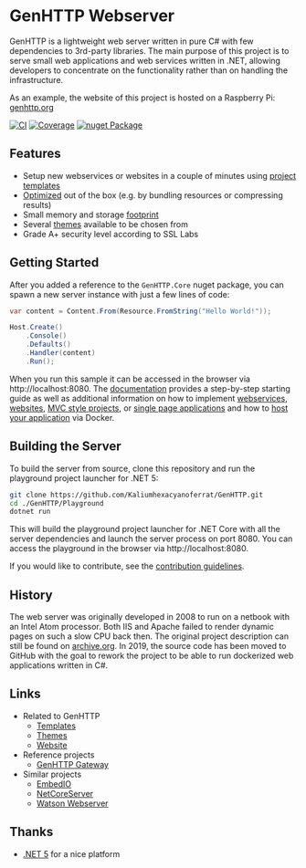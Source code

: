 # GenHTTP Webserver

GenHTTP is a lightweight web server written in pure C# with few dependencies to 3rd-party libraries. The main purpose of this project is to serve small web applications and web services written in .NET, allowing developers to concentrate on the functionality rather than on handling the infrastructure.

As an example, the website of this project is hosted on a Raspberry Pi: [genhttp.org](https://genhttp.org/)

[![CI](https://github.com/Kaliumhexacyanoferrat/GenHTTP/actions/workflows/ci.yml/badge.svg)](https://github.com/Kaliumhexacyanoferrat/GenHTTP/actions/workflows/ci.yml) [![Coverage](https://sonarcloud.io/api/project_badges/measure?project=GenHTTP&metric=coverage)](https://sonarcloud.io/dashboard?id=GenHTTP) [![nuget Package](https://img.shields.io/nuget/v/GenHTTP.Core.svg)](https://www.nuget.org/packages/GenHTTP.Core/)

## Features

- Setup new webservices or websites in a couple of minutes using [project templates](https://genhttp.org/documentation/content/templates)
- [Optimized](https://genhttp.org/features) out of the box (e.g. by bundling resources or compressing results)
- Small memory and storage [footprint](https://genhttp.org/features#footprint)
- Several [themes](https://github.com/Kaliumhexacyanoferrat/GenHTTP.Themes) available to be chosen from 
- Grade A+ security level according to SSL Labs

## Getting Started

After you added a reference to the `GenHTTP.Core` nuget package, you can spawn a new server instance with just a few lines of code:

```csharp
var content = Content.From(Resource.FromString("Hello World!"));

Host.Create()
    .Console()
    .Defaults()
    .Handler(content)
    .Run();
```

When you run this sample it can be accessed in the browser via http://localhost:8080. The [documentation](https://genhttp.org/documentation/) provides a step-by-step starting guide as well as additional information on how to implement [webservices](https://genhttp.org/documentation/content/webservices), [websites](https://genhttp.org/documentation/content/websites), [MVC style projects](https://genhttp.org/documentation/content/controllers), or [single page applications](https://genhttp.org/documentation/content/single-page-applications) and how to [host your application](https://genhttp.org/documentation/hosting/) via Docker.

## Building the Server

To build the server from source, clone this repository and run the playground project launcher for .NET 5:

```sh
git clone https://github.com/Kaliumhexacyanoferrat/GenHTTP.git
cd ./GenHTTP/Playground
dotnet run
```

This will build the playground project launcher for .NET Core with all the server dependencies and launch the server process on port 8080. You can access the playground in the browser via http://localhost:8080.

If you would like to contribute, see the [contribution guidelines](https://github.com/Kaliumhexacyanoferrat/GenHTTP/blob/master/CONTRIBUTING.md).

## History

The web server was originally developed in 2008 to run on a netbook with an Intel Atom processor. Both IIS and Apache failed to render dynamic pages on such a slow CPU back then. The original project description can still be found on [archive.org](https://web.archive.org/web/20100706192130/http://gene.homeip.net/GenHTTPWebsite/). In 2019, the source code has been moved to GitHub with the goal to rework the project to be able to run dockerized web applications written in C#.

## Links

- Related to GenHTTP
  - [Templates](https://github.com/Kaliumhexacyanoferrat/GenHTTP.Templates)
  - [Themes](https://github.com/Kaliumhexacyanoferrat/GenHTTP.Themes)
  - [Website](https://github.com/Kaliumhexacyanoferrat/GenHTTP.Website)
- Reference projects
  - [GenHTTP Gateway](https://github.com/Kaliumhexacyanoferrat/GenHTTP.Gateway)
- Similar projects
  - [EmbedIO](https://github.com/unosquare/embedio)
  - [NetCoreServer](https://github.com/chronoxor/NetCoreServer)
  - [Watson Webserver](https://github.com/jchristn/WatsonWebserver)

## Thanks

- [.NET 5](https://github.com/dotnet/core) for a nice platform
